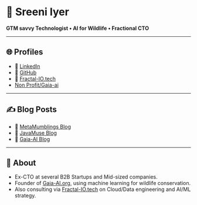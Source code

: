 # 👋 Sreeni Iyer  
**GTM savvy Technologist • AI for Wildlife • Fractional CTO**

---

## 🌐 Profiles

- 💼 [LinkedIn](https://www.linkedin.com/in/sreeniiyer/)
- 🐙 [GitHub](https://github.com/zeeiyerWork)
- 🧠 [Fractal-IO.tech](https://fractal-io.tech)
-    [Non Profit/Gaia-ai](https://gaia-ai.org)
---

## ✍️ Blog Posts

- 📓 [MetaMumblings Blog](https://metamumblings.blogspot.com)
- 📘 [JavaMuse Blog](https://javamuse.blogspot.com)
- 🐾 [Gaia-AI Blog](https://gaia-ai.org/blog)

---

## 🧾 About
- Ex-CTO at several B2B Startups and Mid-sized companies.
- Founder of [Gaia-AI.org](https://gaia-ai.org), using machine learning for wildlife conservation.  
- Also consulting via [Fractal-IO.tech](https://fractal-io.tech) on Cloud/Data engineering and AI/ML strategy.
